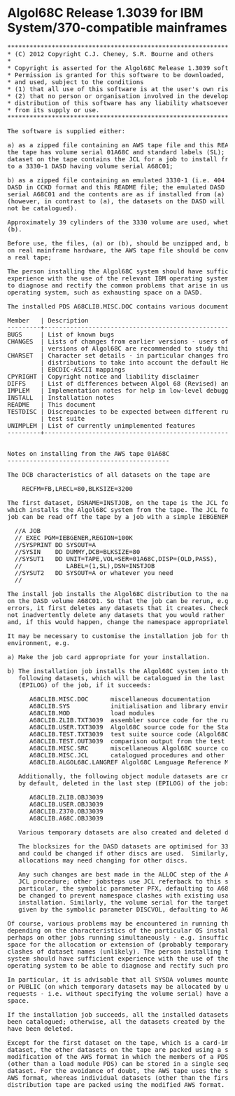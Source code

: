 Algol68C Release 1.3039 for IBM System/370-compatible mainframes
================================================================
<pre>
***********************************************************************
* (C) 2012 Copyright C.J. Cheney, S.R. Bourne and others              *
*                                                                     *
* Copyright is asserted for the Algol68C Release 1.3039 software.     *
* Permission is granted for this software to be downloaded, installed *
* and used, subject to the conditions                                 *
* (1) that all use of this software is at the user's own risk and     *
* (2) that no person or organisation involved in the development or   *
* distribution of this software has any liability whatsoever arising  *
* from its supply or use.                                             *
***********************************************************************

The software is supplied either:

a) as a zipped file containing an AWS tape file and this README file;
the tape has volume serial 01A68C and standard labels (SL); the first
dataset on the tape contains the JCL for a job to install from the tape
to a 3330-1 DASD having volume serial A68C01;

b) as a zipped file containing an emulated 3330-1 (i.e. 404 cylinders)
DASD in CCKD format and this README file; the emulated DASD has volume
serial A68C01 and the contents are as if installed from (a) above
(however, in contrast to (a), the datasets on the DASD will obviously
not be catalogued).

Approximately 39 cylinders of the 3330 volume are used, whether (a) or
(b).

Before use, the files, (a) or (b), should be unzipped and, before use
on real mainframe hardware, the AWS tape file should be converted to
a real tape;

The person installing the Algol68C system should have sufficient
experience with the use of the relevant IBM operating system to be able
to diagnose and rectify the common problems that arise in using the
operating system, such as exhausting space on a DASD.

The installed PDS A68CLIB.MISC.DOC contains various documents:

Member   | Description
---------+------------------------------------------------------------
BUGS     | List of known bugs
CHANGES  | Lists of changes from earlier versions - users of previous
         | versions of Algol68C are recommended to study this document
CHARSET  | Character set details - in particular changes from previous
         | distributions to take into account the default Hercules
         | EBCDIC-ASCII mappings
CPYRIGHT | Copyright notice and liability disclaimer
DIFFS    | List of differences between Algol 68 (Revised) and Algol68C
IMPLEM   | Implementation notes for help in low-level debugging
INSTALL  | Installation notes
README   | This document
TESTDISC | Discrepancies to be expected between different runs of the
         | test suite
UNIMPLEM | List of currently unimplemented features
---------+------------------------------------------------------------


Notes on installing from the AWS tape 01A68C
--------------------------------------------

The DCB characteristics of all datasets on the tape are

    RECFM=FB,LRECL=80,BLKSIZE=3200

The first dataset, DSNAME=INSTJOB, on the tape is the JCL for the job 
which installs the Algol68C system from the tape. The JCL for the install
job can be read off the tape by a job with a simple IEBGENER job step:

  //A JOB
  // EXEC PGM=IEBGENER,REGION=100K
  //SYSPRINT DD SYSOUT=A
  //SYSIN    DD DUMMY,DCB=BLKSIZE=80
  //SYSUT1   DD UNIT=TAPE,VOL=SER=01A68C,DISP=(OLD,PASS),
  //            LABEL=(1,SL),DSN=INSTJOB
  //SYSUT2   DD SYSOUT=A or whatever you need
  //

The install job installs the Algol68C distribution to the namespace A68CLIB
on the DASD volume A68C01. So that the job can be rerun, e.g. after correcting
errors, it first deletes any datasets that it creates. Check that this will
not inadvertently delete any datasets that you would rather not have deleted
and, if this would happen, change the namespace appropriately.

It may be necessary to customise the installation job for the local
environment, e.g.

a) Make the job card appropriate for your installation.

b) The installation job installs the Algol68C system into the
   following datasets, which will be catalogued in the last step
   (EPILOG) of the job, if it succeeds:

      A68CLIB.MISC.DOC      miscellaneous documentation
      A68CLIB.SYS           initialisation and library environments
      A68CLIB.MOD           load modules
      A68CLIB.ZLIB.TXT3039  assembler source code for the run-time system
      A68CLIB.USER.TXT3039  Algol68C source code for the Standard Prelude
      A68CLIB.TEST.TXT3039  test suite source code (Algol68C)
      A68CLIB.TEST.OUT3039  comparison output from the test suite
      A68CLIB.MISC.SRC      miscellaneous Algol68C source code
      A68CLIB.MISC.JCL      catalogued procedures and other JCL
      A68CLIB.ALGOL68C.LANGREF Algol68C Language Reference Manual

   Additionally, the following object module datasets are created and are,
   by default, deleted in the last step (EPILOG) of the job:

      A68CLIB.ZLIB.OBJ3039
      A68CLIB.USER.OBJ3039
      A68CLIB.Z370.OBJ3039
      A68CLIB.A68C.OBJ3039

   Various temporary datasets are also created and deleted during the job.

   The blocksizes for the DASD datasets are optimised for 3330 discs
   and could be changed if other discs are used.  Similarly, the space
   allocations may need changing for other discs.

   Any such changes are best made in the ALLOC step of the ALLOC inline
   JCL procedure; other jobsteps use JCL referback to this step. In
   particular, the symbolic parameter PFX, defaulting to A68CLIB, may
   be changed to prevent namespace clashes with existing usage at the
   installation. Similarly, the volume serial for the target DASD is
   given by the symbolic parameter DISCVOL, defaulting to A68C01.

Of course, various problems may be encountered in running the install job,
depending on the characteristics of the particular OS installation and
perhaps on other jobs running simultaneously - e.g. insufficient DASD
space for the allocation or extension of (probably temporary) datasets,
clashes of dataset names (unlikely). The person installing the Algol68C
system should have sufficient experience with the use of the relevant IBM
operating system to be able to diagnose and rectify such problems.

In particular, it is advisable that all SYSDA volumes mounted as STORAGE
or PUBLIC (on which temporary datasets may be allocated by unspecific
requests - i.e. without specifying the volume serial) have adequate spare
space.

If the installation job succeeds, all the installed datasets will have
been catalogued; otherwise, all the datasets created by the job will
have been deleted.

Except for the first dataset on the tape, which is a card-image PS
dataset, the other datasets on the tape are packed using a simple
modification of the AWS format in which the members of a PDS
(other than a load module PDS) can be stored in a single sequential
dataset. For the avoidance of doubt, the AWS tape uses the standard
AWS format, whereas individual datasets (other than the first) on the
distribution tape are packed using the modified AWS format.

</pre>
